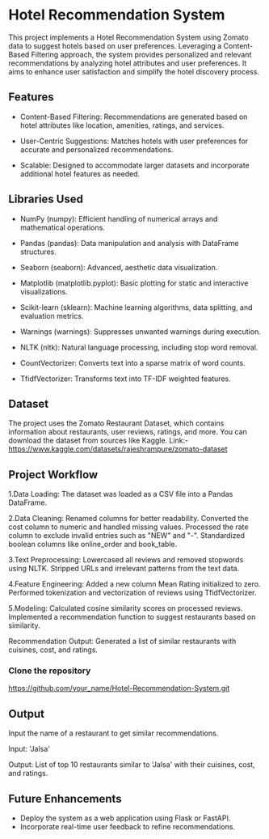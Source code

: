 # Hotel Recommendation System

This project implements a Hotel Recommendation System using Zomato data to suggest hotels based on user preferences. Leveraging a Content-Based Filtering approach, the system provides personalized and relevant recommendations by analyzing hotel attributes and user preferences. It aims to enhance user satisfaction and simplify the hotel discovery process.




## Features

- Content-Based Filtering: Recommendations are generated based on hotel attributes like location, amenities, ratings, and services.

- User-Centric Suggestions: Matches hotels with user preferences for accurate and personalized recommendations.

- Scalable: Designed to accommodate larger datasets and incorporate additional hotel features as needed.


## Libraries Used
- NumPy (numpy): Efficient handling of numerical arrays and mathematical operations.

- Pandas (pandas): Data manipulation and analysis with DataFrame structures.

- Seaborn (seaborn): Advanced, aesthetic data visualization.

- Matplotlib (matplotlib.pyplot): Basic plotting for static and interactive visualizations.

- Scikit-learn (sklearn): Machine learning algorithms, data splitting, and evaluation metrics.

- Warnings (warnings): Suppresses unwanted warnings during execution.

- NLTK (nltk): Natural language processing, including stop word removal.


- CountVectorizer: Converts text into a sparse matrix of word counts.

- TfidfVectorizer: Transforms text into TF-IDF weighted features.
## Dataset
The project uses the Zomato Restaurant Dataset, which contains information about restaurants, user reviews, ratings, and more. You can download the dataset from sources like Kaggle.
Link:-https://www.kaggle.com/datasets/rajeshrampure/zomato-dataset
## Project Workflow
1.Data Loading:
The dataset was loaded as a CSV file into a Pandas DataFrame.

2.Data Cleaning:
Renamed columns for better readability.
Converted the cost column to numeric and handled missing values.
Processed the rate column to exclude invalid entries such as "NEW" and "-".
Standardized boolean columns like online_order and book_table.

3.Text Preprocessing:
Lowercased all reviews and removed stopwords using NLTK.
Stripped URLs and irrelevant patterns from the text data.

4.Feature Engineering:
Added a new column Mean Rating initialized to zero.
Performed tokenization and vectorization of reviews using TfidfVectorizer.

5.Modeling:
Calculated cosine similarity scores on processed reviews.
Implemented a recommendation function to suggest restaurants based on similarity.

Recommendation Output:
Generated a list of similar restaurants with cuisines, cost, and ratings.
### Clone the repository
 https://github.com/your_name/Hotel-Recommendation-System.git
## Output
Input the name of a restaurant to get similar recommendations.

Input: 'Jalsa'

Output:
List of top 10 restaurants similar to 'Jalsa' with their cuisines, cost, and ratings.
## Future Enhancements

- Deploy the system as a web application using Flask or FastAPI.
- Incorporate real-time user feedback to refine recommendations.
